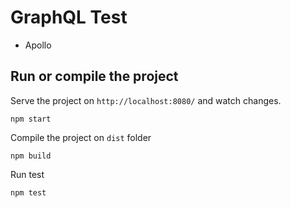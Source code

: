 # GraphQL Test
+ Apollo

## Run or compile the project
Serve the project on `http://localhost:8080/` and watch changes.
```
npm start
```

Compile the project on `dist` folder
```
npm build
```

Run test
```
npm test
```

